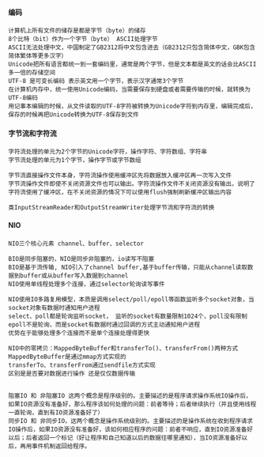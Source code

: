 #### 编码
	计算机上所有文件的储存是都是字节（byte）的储存
	8个比特（bit）作为一个字节（byte） ASCII处理字节
	ASCII无法处理中文，中国制定了GB2312将中文包含进去（GB2312只包含简体中文，GBK包含简体繁体等更多汉字）
	Unicode把所有语言都统一到一套编码里，通常是两个字节，但是文本都是英文的话会比ASCII多一倍的存储空间
	UTF-8 是可变长编码 表示英文用一个字节，表示汉字通常3个字节
	在计算机内存中，统一使用Unicode编码，当需要保存到硬盘或者需要传输的时候，就转换为UTF-8编码
	用记事本编辑的时候，从文件读取的UTF-8字符被转换为Unicode字符到内存里，编辑完成后，保存的时候再把Unicode转换为UTF-8保存到文件


#### 字节流和字符流
	字符流处理的单元为2个字节的Unicode字符，操作字符、字符数组、字符串
	字节流处理的单元为1个字节，操作字节或字节数组

	字节流直接操作文件本身，字符流操作使用缓冲区先将数据放入缓冲区再一次写入文件
	字节流操作文件即使不关闭资源文件也可以输出。字符流操作文件不关闭资源没有输出，说明了字符流使用了缓冲区，在不关闭资源的情况下可以使用flush强制刷新缓冲区输出内容

	类InputStreamReader和OutputStreamWriter处理字节流和字符流的转换
	

#### NIO
	NIO三个核心元素 channel、buffer、selector
	
	BIO是同步阻塞的，NIO是同步非阻塞的，io读写不阻塞
	BIO是基于流传输, NIO引入了channel buffer,基于buffer传输，只能从channel读取数据到buffer或从buffer写入数据到channel
	NIO使用单线程处理多个连接，通过selector轮询读写事件
	
	NIO使用IO多路复用模型，本质是调用select/poll/epoll等函数监听多个socket对象，当socket对象有数据时通知用户进程 
	select、poll都是轮询监听socket， 监听的socket有数量限制1024个，poll没有限制  epoll不是轮询，而是socket有数据时通过回调的方式主动通知用户进程
	优势在于能够处理多个连接而不是单个连接处理得更快
	
	NIO中的零拷贝：MappedByteBuffer和transferTo()、transferFrom()两种方式
	MappedByteBuffer是通过mmap方式实现的
	transferTo、transferFrom通过sendfile方式实现
	区别是是否要对数据进行操作 还是仅仅数据传输
	
	
	阻塞IO 和 非阻塞IO 这两个概念是程序级别的。主要描述的是程序请求操作系统IO操作后，如果IO资源没有准备好，那么程序该如何处理的问题：前者等待；后者继续执行（并且使用线程一直轮询，直到有IO资源准备好了）
	同步IO 和 非同步IO，这两个概念是操作系统级别的。主要描述的是操作系统在收到程序请求IO操作后，如果IO资源没有准备好，该如何相应程序的问题：前者不响应，直到IO资源准备好以后；后者返回一个标记（好让程序和自己知道以后的数据往哪里通知），当IO资源准备好以后，再用事件机制返回给程序。

